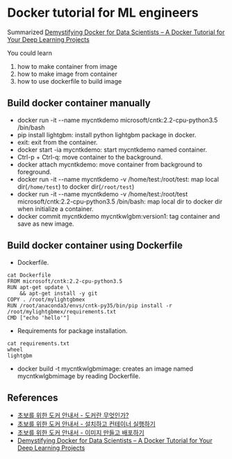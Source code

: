 # Docker tutorial for ML engineers

Summarized [Demystifying Docker for Data Scientists – A Docker Tutorial for Your Deep Learning Projects](https://blogs.technet.microsoft.com/machinelearning/2018/03/15/demystifying-docker-for-data-scientists-a-docker-tutorial-for-your-deep-learning-projects/) 

You could learn 
1. how to make container from image 
2. how to make image from container 
3. how to use dockerfile to build image 

## Build docker container manually 
- docker run -it --name mycntkdemo microsoft/cntk:2.2-cpu-python3.5 /bin/bash
- pip install lightgbm: install python lightgbm package in docker.
- exit: exit from the container.
- docker start -ia mycntkdemo: start mycntkdemo named container.
- Ctrl-p + Ctrl-q: move container to the background.
- docker attach mycntkdemo: move container from background to foreground.
- docker run -it --name mycntkdemo -v /home/test:/root/test: map local dir(`/home/test`) to docker dir(`/root/test`)
- docker run -it --name mycntkdemo -v /home/test:/root/test microsoft/cntk:2.2-cpu-python3.5 /bin/bash: map local dir to docker dir when initialize a container.
- docker commit mycntkdemo mycntkwlgbm:version1: tag container and save as new image.

## Build docker container using Dockerfile

- Dockerfile.

```
cat Dockerfile
FROM microsoft/cntk:2.2-cpu-python3.5
RUN apt-get update \
	&& apt-get install -y git
COPY . /root/mylightgbmex
RUN /root/anaconda3/envs/cntk-py35/bin/pip install -r /root/mylightgbmex/requirements.txt
CMD ["echo 'hello'"]
```

- Requirements for package installation. 

```
cat requirements.txt
wheel
lightgbm
```

- docker build -t mycntkwlgbmimage: creates an image named mycntkwlgbmimage by reading Dockerfile.

## References
- [초보를 위한 도커 안내서 - 도커란 무엇인가?](https://subicura.com/2017/01/19/docker-guide-for-beginners-1.html)
- [초보를 위한 도커 안내서 - 설치하고 컨테이너 실행하기](https://subicura.com/2017/01/19/docker-guide-for-beginners-2.html)
- [초보를 위한 도커 안내서 - 이미지 만들고 배포하기](https://subicura.com/2017/02/10/docker-guide-for-beginners-create-image-and-deploy.html)
- [Demystifying Docker for Data Scientists – A Docker Tutorial for Your Deep Learning Projects](https://blogs.technet.microsoft.com/machinelearning/2018/03/15/demystifying-docker-for-data-scientists-a-docker-tutorial-for-your-deep-learning-projects/)
